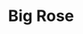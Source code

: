 ---
title: Big Rose
date: 
draft: false

# descripcion
description : Aro pasante de plata con marquesitas. 

materials: Plata 925

color: Plateado

dimensions: 1,6 cm

code: 01-02-0289

type: "Aros"

categories: []

price: $2.170,00

# Images
# first image will be shown in the product page
images:
  # - image: "images/path_to_image"
  # La ubicacion de las imagenes es imagenes/Aros/Aros.Marquesita/01-02-0289-big-rose
  - image: "./images/aros/marquesita/01-02-0289-roseta-grande_a.jpeg"
  - image: "./images/aros/marquesita/01-02-0289-roseta-grande_b.jpeg"
---